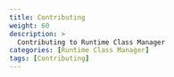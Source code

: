 ```yaml
---
title: Contributing
weight: 60
description: >
  Contributing to Runtime Class Manager 
categories: [Runtime Class Manager]
tags: [Contributing]
---
```


